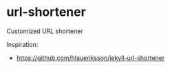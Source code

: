# url-shortener
Customized URL shortener

Inspiration:

- <https://github.com/hlaueriksson/jekyll-url-shortener>
